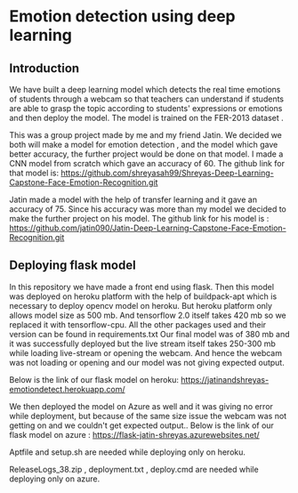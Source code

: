 # Emotion detection using deep learning

## Introduction
We have  built a deep learning model which detects the real time emotions of students through a webcam so that teachers can understand if students are able to grasp the topic according to students' expressions or emotions and then deploy the model. The model is trained on the FER-2013 dataset .
 
This was a group project made by me and my friend Jatin. We decided we both will make a model for emotion detection , and the model which gave better accuracy, the further project would be done on that model.
I made a CNN model from scratch which gave an accuracy of 60. The github link for that model is: https://github.com/shreyasah99/Shreyas-Deep-Learning-Capstone-Face-Emotion-Recognition.git
 
Jatin made a model with the help of transfer learning and it gave an accuracy of 75. Since his accuracy was more than my model we decided to make the further project on his model. The github link for his model is :
https://github.com/jatin090/Jatin-Deep-Learning-Capstone-Face-Emotion-Recognition.git
 
## Deploying flask model 
In this repository we have made a front end using flask.
Then this model was deployed on heroku platform with the help of buildpack-apt which is necessary to deploy opencv model on heroku. But heroku platform only allows model size as 500 mb. And tensorflow 2.0 itself takes 420 mb so we replaced it with tensorflow-cpu. All the other packages used and their version can be found in requirements.txt 
Our final model was of 380 mb and it was successfully deployed but the live stream itself takes 250-300 mb while loading live-stream or opening the webcam. And hence the webcam was not loading or opening and our model was not giving expected output.

Below is the link of our flask model on heroku:
https://jatinandshreyas-emotiondetect.herokuapp.com/
 
 
We then deployed the model on Azure as well and it was giving no error while deployment, but because of the same size issue the webcam was not getting on and we couldn't get expected output.. 
Below is the link of our flask model on azure :
https://flask-jatin-shreyas.azurewebsites.net/
 
Aptfile and setup.sh are needed while deploying only on heroku.

ReleaseLogs_38.zip , deployment.txt , deploy.cmd are needed while deploying only on azure.
